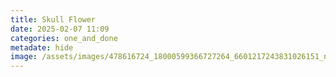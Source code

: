 ```yaml
---
title: Skull Flower
date: 2025-02-07 11:09
categories: one_and_done
metadate: hide
image: /assets/images/478616724_18000599366727264_6601217243831026151_n.jpg
---
```

